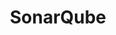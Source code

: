---
draft: false
title: SonarQube
content:
  id: sonarqube
  name: SonarQube
  logo: /images/development/dev-ops/sonarqube/logo.png
  website: https://www.sonarqube.org/
  iframe_website: /website-iframe/development/dev-ops/sonarqube
  dashboardImage: /images/development/dev-ops/sonarqube/screenshot-1.jpg
  short_description: SonarQube is an open-source platform that reveals the health of an application and highlights new issues.
  description: SonarQube is an open-source platform developed by SonarSource for continuous inspection of code quality. It can perform automatic reviews with static analysis of code to detect bugs, code smells and security vulnerabilities on 20+ programming languages.
  features:
    - title: Release quality code
      description: SonarQube catches tricky bugs to prevent undefined behaviour from affecting end-users.
    - title: Application security
      description: SonarQube allows you to fix vulnerabilities that compromise your app, and learn AppSec along the way with Security Hotspots.
    - title: Speedy development
      description: With SonarQube, you can ensure that your codebase is clean and maintainable, and thus increase developer velocity.
    - title: Sharpen your skills
      description: SonarQube continually analyzes your code and advises you when corrective action is needed, thus sharpening your skills and helping you to develop as a developer.
  screenshots:
    - /images/development/dev-ops/sonarqube/screenshot-1.jpg
    - /images/development/dev-ops/sonarqube/screenshot-2.jpg
---